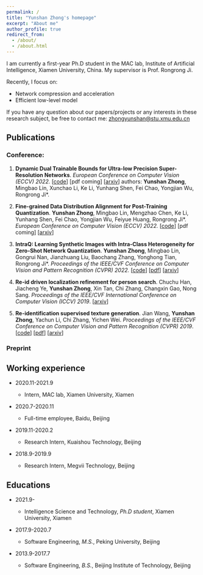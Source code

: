 ```yaml
---
permalink: /
title: "Yunshan Zhong's homepage"
excerpt: "About me"
author_profile: true
redirect_from: 
  - /about/
  - /about.html
---
```


 I am currently a first-year Ph.D student in the MAC lab, Institute of Artificial Intelligence, Xiamen University, China. My supervisor is Prof. Rongrong Ji. 

Recently, I focus on:

- Network compression and acceleration
- Efficient low-level model

If you have any question about our papers/projects or any interests in these research subject, be free to contact me: zhongyunshan@stu.xmu.edu.cn





## Publications

### Conference:

1. **Dynamic Dual Trainable Bounds for Ultra-low Precision Super-Resolution Networks**. *European Conference on Computer Vision (ECCV) 2022.* [[code](https://github.com/zysxmu/DDTB)] [pdf coming] [[arxiv](https://arxiv.org/abs/2203.03844)]
   authors: **Yunshan Zhong**, Mingbao Lin, Xunchao Li, Ke Li, Yunhang Shen, Fei Chao, Yongjian Wu, Rongrong Ji\*. 
   
   
3. **Fine-grained Data Distribution Alignment for Post-Training Quantization**. **Yunshan Zhong**, Mingbao Lin, Mengzhao Chen, Ke Li, Yunhang Shen, Fei Chao, Yongjian Wu, Feiyue Huang, Rongrong Ji\*. *European Conference on Computer Vision (ECCV) 2022.* [[code](https://github.com/zysxmu/FDDA)] [pdf coming] [[arxiv](https://arxiv.org/abs/2109.04186)]
4. **IntraQ: Learning Synthetic Images with Intra-Class Heterogeneity for Zero-Shot Network Quantization**. **Yunshan Zhong**, Mingbao Lin, Gongrui Nan, Jianzhuang Liu, Baochang Zhang, Yonghong Tian, Rongrong Ji\*. *Proceedings of the IEEE/CVF Conference on Computer Vision and Pattern Recognition (CVPR) 2022.* [[code](https://github.com/zysxmu/IntraQ)] [[pdf](https://openaccess.thecvf.com/content/CVPR2022/papers/Zhong_IntraQ_Learning_Synthetic_Images_With_Intra-Class_Heterogeneity_for_Zero-Shot_Network_CVPR_2022_paper.pdf)] [[arxiv](https://arxiv.org/abs/2111.09136)]
5. **Re-id driven localization refinement for person search**. Chuchu Han, Jiacheng Ye, **Yunshan Zhong**, Xin Tan, Chi Zhang, Changxin Gao, Nong Sang. *Proceedings of the IEEE/CVF International Conference on Computer Vision (ICCV) 2019*. [[arxiv]((https://arxiv.org/pdf/1909.08580))]
6. **Re-identification supervised texture generation**. Jian Wang, **Yunshan Zhong**, Yachun Li, Chi Zhang, Yichen Wei. *Proceedings of the IEEE/CVF Conference on Computer Vision and Pattern Recognition (CVPR) 2019*. [[code](https://github.com/yt4766269/TextureGeneration)] [[pdf](https://openaccess.thecvf.com/content_CVPR_2019/papers/Wang_Re-Identification_Supervised_Texture_Generation_CVPR_2019_paper.pdf)] [[arxiv](https://arxiv.org/abs/1904.03385)]



### Preprint




## Working experience

- 2020.11-2021.9                        														       
  - Intern, MAC lab, Xiamen University, Xiamen
- 2020.7-2020.11                          																		      
  - Full-time employee, Baidu, Beijing

- 2019.11-2020.2                   														       
  - Research Intern, Kuaishou Technology, Beijing

- 2018.9-2019.9
  - Research Intern, Megvii Technology, Beijing



## Educations

- 2021.9-                						
  - Intelligence Science and Technology, *Ph.D student*, Xiamen University,  Xiamen

- 2017.9-2020.7     				   												
  - Software Engineering, *M.S.*, Peking University, Beijing

- 2013.9-2017.7 
  - Software Engineering, *B.S.*, Beijing Institute of Technology, Beijing

